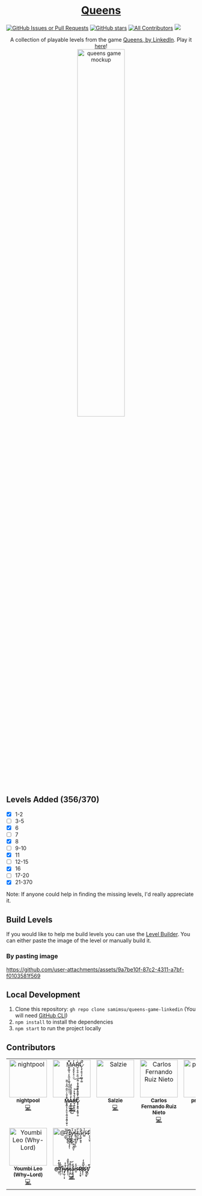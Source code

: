 <div align="center">
  <h1>
    <a href="https://queensgame.vercel.app/">
      Queens
    </a>
  </h1>
</div>

[![GitHub Issues or Pull Requests](https://img.shields.io/github/issues/samimsu/queens-game-linkedin)](https://github.com/samimsu/queens-game-linkedin/issues)
[![GitHub stars](https://img.shields.io/github/stars/samimsu/queens-game-linkedin?style=flat-square&label=github%20stars)](https://github.com/samimsu/queens-game-linkedin/stargazers)
[![All Contributors](https://img.shields.io/github/all-contributors/samimsu/queens-game-linkedin?color=ee8449&style=flat-square)](#contributors)
[![](https://img.shields.io/static/v1?label=Sponsor&message=%E2%9D%A4&logo=GitHub&color=%23fe8e86)](https://www.patreon.com/c/samimsu)

<div align="center">
  <div>
    A collection of playable levels from the game
    <a href="https://www.linkedin.com/showcase/queens-game">
      Queens, by LinkedIn</a
    >. Play it <a href="https://queensgame.vercel.app/"> here</a>!
  </div>
  <img src="https://github.com/user-attachments/assets/6fda1818-21f7-4d65-a288-75c9a4f30f65" width="50%" alt="queens game mockup">
</div>

## Levels Added (356/370)

- [x] 1-2
- [ ] 3-5
- [x] 6
- [ ] 7
- [x] 8
- [ ] 9-10
- [x] 11
- [ ] 12-15
- [x] 16
- [ ] 17-20
- [x] 21-370

Note: If anyone could help in finding the missing levels, I'd really appreciate it.

## Build Levels

If you would like to help me build levels you can use the [Level Builder](https://queensgame.vercel.app/level-builder). You can either paste the image of the level or manually build it.

### By pasting image

https://github.com/user-attachments/assets/9a7be10f-87c2-4311-a7bf-f0103581f569

## Local Development

1. Clone this repository: `gh repo clone samimsu/queens-game-linkedin` (You will need [GitHub CLI](https://cli.github.com/))
2. `npm install` to install the dependencies
3. `npm start` to run the project locally

## Contributors

<!-- ALL-CONTRIBUTORS-LIST:START - Do not remove or modify this section -->
<!-- prettier-ignore-start -->
<!-- markdownlint-disable -->
<table>
  <tbody>
    <tr>
      <td align="center" valign="top" width="14.28%"><a href="https://github.com/nightpool"><img src="https://avatars.githubusercontent.com/u/233815?v=4?s=100" width="100px;" alt="nightpool"/><br /><sub><b>nightpool</b></sub></a><br /><a href="#code-nightpool" title="Code">💻</a></td>
      <td align="center" valign="top" width="14.28%"><a href="https://github.com/MARCxGAMBIT"><img src="https://avatars.githubusercontent.com/u/147161757?v=4?s=100" width="100px;" alt="M̷̱̥̳͔̖̠̙͈̫͕͔̳͉̱̣̭̮̠̰̄͊̒̈͛͗̈̇͆͗͆͋̾̋̅ͅͅẠ̴̡̬̭͓̟̠̣̤̓̽͛̋̌̆̆̔́̊̋́͜Ŕ̶͈̹̯̹͈̠̮̰̓̈́̐̊͐̕̕͝C̷̨̡̖̱̭͉̞̗̳͈̩͚̏͛̓̃͂͌̀̆͊̅̃̒̄͐̿̽̚͝"/><br /><sub><b>M̷̱̥̳͔̖̠̙͈̫͕͔̳͉̱̣̭̮̠̰̄͊̒̈͛͗̈̇͆͗͆͋̾̋̅ͅͅẠ̴̡̬̭͓̟̠̣̤̓̽͛̋̌̆̆̔́̊̋́͜Ŕ̶͈̹̯̹͈̠̮̰̓̈́̐̊͐̕̕͝C̷̨̡̖̱̭͉̞̗̳͈̩͚̏͛̓̃͂͌̀̆͊̅̃̒̄͐̿̽̚͝</b></sub></a><br /><a href="#code-MARCxGAMBIT" title="Code">💻</a></td>
      <td align="center" valign="top" width="14.28%"><a href="https://github.com/Salzie"><img src="https://avatars.githubusercontent.com/u/32619234?v=4?s=100" width="100px;" alt="Salzie"/><br /><sub><b>Salzie</b></sub></a><br /><a href="#code-Salzie" title="Code">💻</a></td>
      <td align="center" valign="top" width="14.28%"><a href="https://github.com/monardo12"><img src="https://avatars.githubusercontent.com/u/5551940?v=4?s=100" width="100px;" alt="Carlos Fernando Ruiz Nieto"/><br /><sub><b>Carlos Fernando Ruiz Nieto</b></sub></a><br /><a href="#code-monardo12" title="Code">💻</a></td>
      <td align="center" valign="top" width="14.28%"><a href="https://github.com/preet717"><img src="https://avatars.githubusercontent.com/u/175558786?v=4?s=100" width="100px;" alt="preet717"/><br /><sub><b>preet717</b></sub></a><br /><a href="#code-preet717" title="Code">💻</a></td>
      <td align="center" valign="top" width="14.28%"><a href="https://github.com/odrail"><img src="https://avatars.githubusercontent.com/u/76907155?v=4?s=100" width="100px;" alt="Manu"/><br /><sub><b>Manu</b></sub></a><br /><a href="#code-odrail" title="Code">💻</a></td>
      <td align="center" valign="top" width="14.28%"><a href="https://github.com/Samjason03"><img src="https://avatars.githubusercontent.com/u/61657633?v=4?s=100" width="100px;" alt="Samjason03"/><br /><sub><b>Samjason03</b></sub></a><br /><a href="#code-Samjason03" title="Code">💻</a></td>
    </tr>
    <tr>
      <td align="center" valign="top" width="14.28%"><a href="https://github.com/yll0rd"><img src="https://avatars.githubusercontent.com/u/114886588?v=4?s=100" width="100px;" alt="Youmbi Leo (Why-Lord)"/><br /><sub><b>Youmbi Leo (Why-Lord)</b></sub></a><br /><a href="#code-yll0rd" title="Code">💻</a></td>
      <td align="center" valign="top" width="14.28%"><a href="https://www.infoinnova.es"><img src="https://avatars.githubusercontent.com/u/29180676?v=4?s=100" width="100px;" alt="@̵̩͖͉̒̉̔̂͗̐T̷̛̬̠̘͎̊̅͐͗͘r̴̖͎̫͋y̵̡̪̙͎̝̣̓̊͐̽̕s̶̥̖̦͎̊̈́͋͊̋̇t̵̹̤̓͌̒͜͝ắ̵͕͈̙̠͈̥̑̋̚n̷̛͚̓̔̇4̷̩͎̖̤̥̐8̵̡̟̙̜̒̀̆͆̆̇̓6̷̱͈͎̲̰͔̇1̸̣̥̺̾̀̄͘"/><br /><sub><b>@̵̩͖͉̒̉̔̂͗̐T̷̛̬̠̘͎̊̅͐͗͘r̴̖͎̫͋y̵̡̪̙͎̝̣̓̊͐̽̕s̶̥̖̦͎̊̈́͋͊̋̇t̵̹̤̓͌̒͜͝ắ̵͕͈̙̠͈̥̑̋̚n̷̛͚̓̔̇4̷̩͎̖̤̥̐8̵̡̟̙̜̒̀̆͆̆̇̓6̷̱͈͎̲̰͔̇1̸̣̥̺̾̀̄͘</b></sub></a><br /><a href="#code-Trystan4861" title="Code">💻</a></td>
    </tr>
  </tbody>
</table>

<!-- markdownlint-restore -->
<!-- prettier-ignore-end -->

<!-- ALL-CONTRIBUTORS-LIST:END -->
